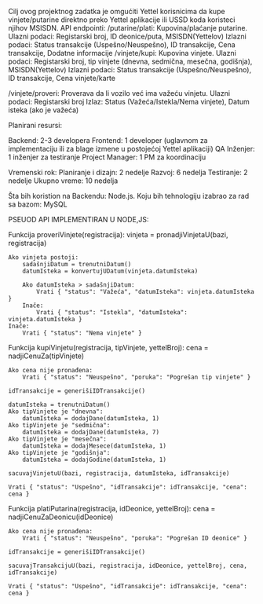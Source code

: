 Cilj ovog projektnog zadatka je omgućiti Yettel korisnicima da kupe vinjete/putarine direktno preko Yettel aplikacije ili USSD koda koristeci njihov MSISDN.
API endpointi: 
  /putarine/plati: Kupovina/plaćanje putarine.
Ulazni podaci:
Registarski broj, ID deonice/puta, MSISDN(Yettelov)
Izlazni podaci:
Status transakcije (Uspešno/Neuspešno), ID transakcije, Cena transakcije, Dodatne informacije 
  /vinjete/kupi: Kupovina vinjete.
Ulazni podaci:
Registarski broj, tip vinjete (dnevna, sedmična, mesečna, godišnja), MSISDN(Yettelov)
Izlazni podaci:
Status transakcije (Uspešno/Neuspešno), ID transakcije, Cena vinjete/karte

  /vinjete/proveri: Proverava da li vozilo već ima važeću vinjetu.
Ulazni podaci: Registarski broj
Izlaz:
Status (Važeća/Istekla/Nema vinjete), Datum isteka (ako je važeća)

Planirani resursi:

Backend: 2-3 developera
Frontend: 1 developer (uglavnom za implementaciju ili za blage izmene u postojećoj Yettel aplikaciji)
QA Inženjer: 1 inženjer za testiranje
Project Manager: 1 PM za koordinaciju

Vremenski rok:
Planiranje i dizajn: 2 nedelje
Razvoj: 6 nedelja
Testiranje: 2 nedelje
Ukupno vreme: 10 nedelja


Šta bih koristion na Backendu: Node.js.
Koju bih tehnologiju izabrao za rad sa bazom: MySQL 

PSEUOD API IMPLEMENTIRAN U NODE,JS:

Funkcija proveriVinjete(registracija):
    vinjeta = pronadjiVinjetaU(bazi, registracija)

    Ako vinjeta postoji:
        sadašnjiDatum = trenutniDatum()
        datumIsteka = konvertujUDatum(vinjeta.datumIsteka)

        Ako datumIsteka > sadašnjiDatum:
            Vrati { "status": "Važeća", "datumIsteka": vinjeta.datumIsteka }
        Inače:
            Vrati { "status": "Istekla", "datumIsteka": vinjeta.datumIsteka }
    Inače:
        Vrati { "status": "Nema vinjete" }



Funkcija kupiVinjetu(registracija, tipVinjete, yettelBroj):
    cena = nadjiCenuZa(tipVinjete)

    Ako cena nije pronađena:
        Vrati { "status": "Neuspešno", "poruka": "Pogrešan tip vinjete" }

    idTransakcije = generišiIDTransakcije()

    datumIsteka = trenutniDatum()
    Ako tipVinjete je "dnevna":
        datumIsteka = dodajDane(datumIsteka, 1)
    Ako tipVinjete je "sedmična":
        datumIsteka = dodajDane(datumIsteka, 7)
    Ako tipVinjete je "mesečna":
        datumIsteka = dodajMesece(datumIsteka, 1)
    Ako tipVinjete je "godišnja":
        datumIsteka = dodajGodine(datumIsteka, 1)

    sacuvajVinjetuU(bazi, registracija, datumIsteka, idTransakcije)

    Vrati { "status": "Uspešno", "idTransakcije": idTransakcije, "cena": cena }



Funkcija platiPutarina(registracija, idDeonice, yettelBroj):
    cena = nadjiCenuZaDeonicu(idDeonice)

    Ako cena nije pronađena:
        Vrati { "status": "Neuspešno", "poruka": "Pogrešan ID deonice" }

    idTransakcije = generišiIDTransakcije()

    sacuvajTransakcijuU(bazi, registracija, idDeonice, yettelBroj, cena, idTransakcije)

    Vrati { "status": "Uspešno", "idTransakcije": idTransakcije, "cena": cena }
